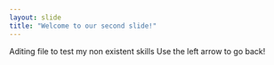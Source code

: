 ```yaml
---
layout: slide
title: "Welcome to our second slide!"
---
```

Aditing file to test my non existent skills
Use the left arrow to go back!
